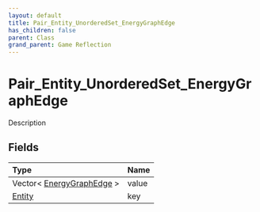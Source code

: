 ```yaml
---
layout: default
title: Pair_Entity_UnorderedSet_EnergyGraphEdge
has_children: false
parent: Class
grand_parent: Game Reflection
---
```

# Pair_Entity_UnorderedSet_EnergyGraphEdge
Description 

## Fields

| Type | Name |
|:----------|:--------------|
| Vector< [EnergyGraphEdge](/riftbreaker-wiki/docs/game-reflection/classes/energy_graph_edge/) > | value |
| [Entity](/riftbreaker-wiki/docs/game-reflection/classes/entity/) | key |

